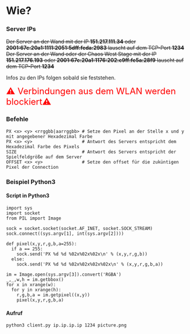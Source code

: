 # Wie?

### Server IPs
~~Der Server an der Wand mit der IP **151.217.111.34** oder **2001:67c:20a1:1111:2051:5dff:feda:2983** lauscht auf dem TCP-Port **1234**~~
~~Der Server an der Wand oder der Chaos West Stage mit der IP **151.217.176.193** oder **2001:67c:20a1:1176:202:c9ff:fe5a:28f9** lauscht auf dem TCP-Port **1234**~~

Infos zu den IPs folgen sobald sie feststehen. 

<font size="5" style="color:red;">⚠️ Verbindungen aus dem WLAN werden blockiert️⚠️</font>

### Befehle

```
PX <x> <y> <rrggbb|aarrggbb> # Setze den Pixel an der Stelle x und y mit angegebener Hexadezimal Farbe
PX <x> <y>                   # Antwort des Servers entspricht dem Hexadezimal Farbe des Pixels
SIZE                         # Antwort des Servers entspricht der Spielfeldgröße auf dem Server
OFFSET <x> <y>               # Setze den offset für die zuküntigen Pixel der Connection
```

### Beispiel Python3

#### Script in Python3
``` python3
import sys
import socket
from PIL import Image

sock = socket.socket(socket.AF_INET, socket.SOCK_STREAM)
sock.connect((sys.argv[1], int(sys.argv[2])))

def pixel(x,y,r,g,b,a=255):
  if a == 255:
    sock.send('PX %d %d %02x%02x%02x\n' % (x,y,r,g,b))
  else:
    sock.send('PX %d %d %02x%02x%02x%02x\n' % (x,y,r,g,b,a))

im = Image.open(sys.argv[3]).convert('RGBA')
_,_,w,h = im.getbbox()
for x in xrange(w):
  for y in xrange(h):
    r,g,b,a = im.getpixel((x,y))
    pixel(x,y,r,g,b,a)
```

#### Aufruf
``` bash
python3 client.py ip.ip.ip.ip 1234 picture.png
```
